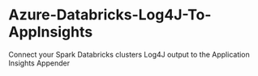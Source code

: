 # Azure-Databricks-Log4J-To-AppInsights
Connect your Spark Databricks clusters Log4J output to the Application Insights Appender
